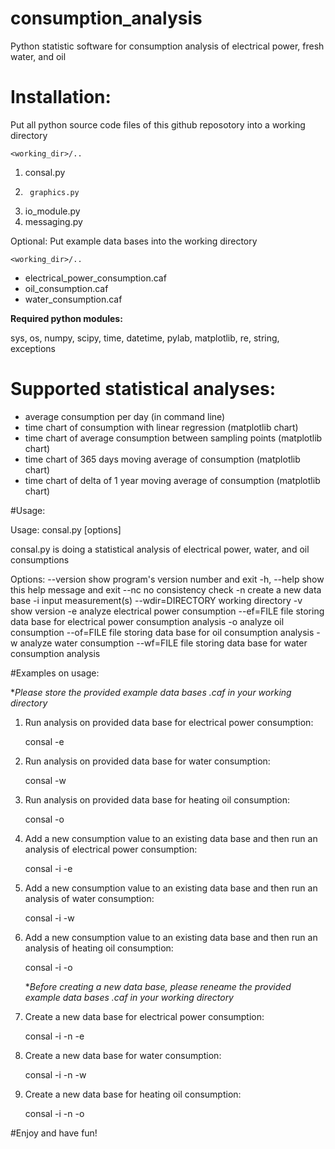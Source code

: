 # consumption_analysis


Python statistic software for consumption analysis of electrical power, fresh water, and oil

# Installation:


Put all python source code files of this github reposotory into a working directory

`<working_dir>/..`

1.	consal.py
1.    	graphics.py
1.	io_module.py
1.	messaging.py

Optional: Put example data bases into the working directory


`<working_dir>/..`

* 	electrical_power_consumption.caf
* 	oil_consumption.caf
*	water_consumption.caf
             
**Required python modules:**

sys, os, numpy, scipy, time, datetime, pylab, matplotlib, re, string, exceptions


# Supported statistical analyses:


*  average consumption per day (in command line)
*  time chart of consumption with linear regression (matplotlib chart)
*  time chart of average consumption between sampling points  (matplotlib chart)
*  time chart of 365 days moving average of consumption  (matplotlib chart)
*  time chart of delta of 1 year moving average of consumption  (matplotlib chart)


#Usage:

Usage: consal.py [options]

consal.py is doing a statistical analysis of electrical power,  water, and oil
consumptions

Options:
  --version         show program's version number and exit
  -h, --help        show this help message and exit
  --nc              no consistency check
  -n                create a new data base
  -i                input measurement(s)
  --wdir=DIRECTORY  working directory
  -v                show version
  -e                analyze electrical power consumption
  --ef=FILE         file storing data base for electrical power consumption
                    analysis
  -o                analyze oil consumption
  --of=FILE         file storing data base for oil consumption analysis
  -w                analyze water consumption
  --wf=FILE         file storing data base for water consumption analysis


#Examples on usage:

**Please store the provided example data bases *.caf in your working directory**

1. Run analysis on provided data base for electrical power consumption:

	consal -e


2. Run analysis on provided data base for water consumption:

	consal -w


3. Run analysis on provided data base for heating oil consumption:


	consal -o

4. Add a new consumption value to an existing data base and then run an analysis of electrical power consumption:

	consal -i -e

5. Add a new consumption value to an existing data base and then run an analysis of water consumption:

	consal -i -w


6. Add a new consumption value to an existing data base and then run an analysis of heating oil consumption:


	consal -i -o


	**Before creating a new data base, please reneame the provided example data bases *.caf in your working directory**

7. Create a new data base for electrical power consumption:

	consal -i -n -e


8. Create a new data base for water consumption:

	consal -i -n -w

9. Create a new data base for heating oil consumption:

	consal -i -n -o


#Enjoy and have fun!












                                                                                                                               
                                                                                                                               
                                                                                                                               
                                                                                                                               
                                                                                                                               
                                                                                                                               
                                                                 
